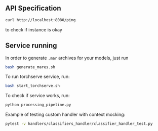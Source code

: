 ## API Specification

```bash
curl http://localhost:8080/ping
```

to check if instance is okay

## Service running

In order to generate `.mar` archives for your models, just run

```bash
bash generate_mares.sh
```

To run torchserve service, run:

```bash
bash start_torchserve.sh
```

To check if service works, run:

```bash
python processing_pipeline.py
```

Example of testing custom handler with context mocking:

```bash
pytest -v handlers/classifiers_handler/classifier_handler_test.py
```